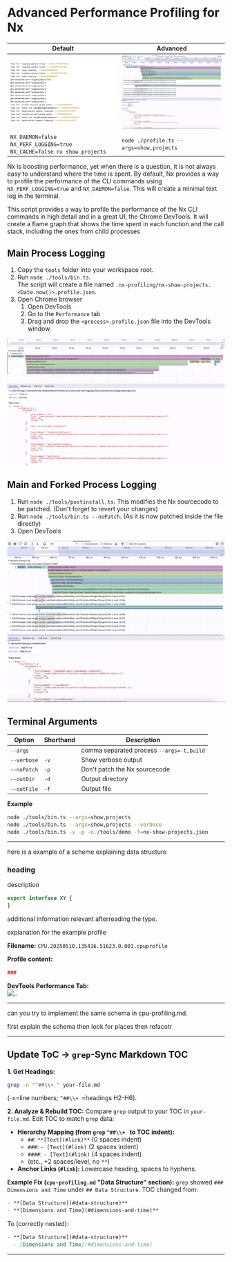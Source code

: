 # Advanced Performance Profiling for Nx

| Default                                                                | Advanced                                                                   |
| ---------------------------------------------------------------------- | -------------------------------------------------------------------------- |
| ![flame-charts.png](./tools/imgs/nx-default-profile.png)               | ![flame-charts.png](./tools/imgs/main-and-forked-process-flame-charts.png) |
| `NX_DAEMON=false NX_PERF_LOGGING=true NX_CACHE=false nx show projects` | `node ./profile.ts --args=show,projects`                       |

Nx is boosting performance, yet when there is a question, it is not always easy to understand where the time is spent.
By default, Nx provides a way to profile the performance of the CLI commands using `NX_PERF_LOGGING=true` and `NX_DAEMON=false`.
This will create a minimal text log in the terminal.

This script provides a way to profile the performance of the Nx CLI commands in high detail and in a great UI, the Chrome DevTools.
It will create a flame graph that shows the time spent in each function and the call stack, including the ones from child processes

## Main Process Logging

1. Copy the `tools` folder into your workspace root.
2. Run `node ./tools/bin.ts`.  
   The script will create a file named `.nx-profiling/nx-show-projects.<Date.now()>.profile.json`.
3. Open Chrome browser
   1. Open DevTools
   2. Go to the `Performance` tab
   3. Drag and drop the `<process>.profile.json` file into the DevTools window.

![flame-charts.png](./tools/imgs/main-process-flame-charts.png)

## Main and Forked Process Logging

1. Run `node ./tools/postinstall.ts`. This modifies the Nx sourcecode to be patched. (Don't forget
   to revert your changes)
2. Run `node ./tools/bin.ts --noPatch`. (As it is now patched inside the file directly)
3. Open DevTools

![flame-charts.png](./tools/imgs/main-and-forked-process-flame-charts.png)

## Terminal Arguments

| Option      | Shorthand | Description                               |
| ----------- | --------- |-------------------------------------------|
| `--args`    |           | comma separated process `--args=-t,build` |
| `--verbose` | `-v`      | Show verbose output                       |
| `--noPatch` | `-p`      | Don't patch the Nx sourcecode             |
| `--outDir`  | `-d`      | Output directory                          |
| `--outFile` | `-f`      | Output file                               |

**Example**

```sh
node ./tools/bin.ts --args=show,projects
node ./tools/bin.ts --args=show,projects --verbose
node ./tools/bin.ts -v -p -o./tools/demo -f=nx-show-projects.json
```


---

here is a example of a scheme explaining data structure

### heading

description

```ts
export interface XY {
}
```

additional information relevant afterreading the type.

explanation for the example profile

**Filename:**
`CPU.20250510.135416.51623.0.001.cpuprofile`

**Profile content:**
```json
###
```

**DevTools Performance Tab:**  
<img src=".." alt=".." width="800">

---

can you try to implement the same schema in cpu-profiling.md.

first explain the schema then look for places then refacotr


---

## Update ToC ->  `grep`-Sync Markdown TOC

**1. Get Headings:**
   ```bash
   grep -n "^##\\+ " your-file.md 
   ```
   (`-n`=line numbers; `^##\\+ `=headings H2-H6).

**2. Analyze & Rebuild TOC:**
   Compare `grep` output to your TOC in `your-file.md`. Edit TOC to match `grep` data:

   *   **Hierarchy Mapping (from `grep` `^##\\+ ` to TOC indent):**
       *   `##`: `**[Text](#link)**` (0 spaces indent)
       *   `###`: `- [Text](#link)` (2 spaces indent)
       *   `####`: `- [Text](#link)` (4 spaces indent)
       *   (etc., +2 spaces/level, no `**`)
   *   **Anchor Links (`#link`):** Lowercase heading, spaces to hyphens.

**Example Fix (`cpu-profiling.md` "Data Structure" section):**
   `grep` showed `### Dimensions and Time` under `## Data Structure`.
   TOC changed from:
   ```markdown
   - **[Data Structure](#data-structure)**
   - **[Dimensions and Time](#dimensions-and-time)** 
   ```
   To (correctly nested):
   ```markdown
   - **[Data Structure](#data-structure)**
     - [Dimensions and Time](#dimensions-and-time)
   ```

---